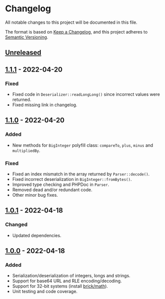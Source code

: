 # Changelog

All notable changes to this project will be documented in this file.

The format is based on [Keep a Changelog](https://keepachangelog.com/en/1.0.0/),
and this project adheres to [Semantic Versioning](https://semver.org/spec/v2.0.0.html).

## [Unreleased]

## [1.1.1] - 2022-04-20
### Fixed
- Fixed code in `Deserializer::readLongLong()` since incorrect values were returned.
- Fixed missing link in changelog.

## [1.1.0] - 2022-04-20
### Added
- New methods for `BigInteger` polyfill class: `compareTo`, `plus`, `minus` and `multipliedBy`. 

### Fixed
- Fixed an index mismatch in the array returned by `Parser::decode()`.
- Fixed incorrect deserialization in `BigInteger::fromBytes()`.
- Improved type checking and PHPDoc in `Parser`.
- Removed dead and/or redundant code.
- Other minor bug fixes.

## [1.0.1] - 2022-04-18
### Changed
- Updated dependencies.

## [1.0.0] - 2022-04-18
### Added
- Serialization/deserialization of integers, longs and strings.
- Support for base64 URL and RLE encoding/decoding.
- Support for 32-bit systems (install [brick/math](https://packagist.org/packages/brick/math)).
- Unit testing and code coverage.


[Unreleased]: https://github.com/Sysbot-org/bin/compare/1.1.1...HEAD
[1.1.1]: https://github.com/Sysbot-org/bin/compare/1.1.0...1.1.1
[1.1.0]: https://github.com/Sysbot-org/bin/compare/1.0.1...1.1.0
[1.0.1]: https://github.com/Sysbot-org/bin/compare/1.0.0...1.0.1
[1.0.0]: https://github.com/Sysbot-org/tgscraper/releases/tag/1.0.0